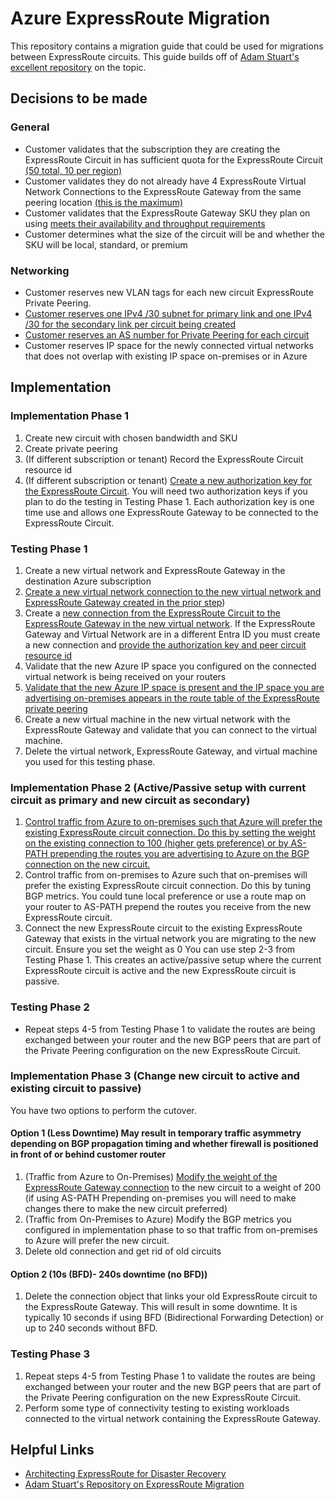 # Azure ExpressRoute Migration
This repository contains a migration guide that could be used for migrations between ExpressRoute circuits. This guide builds off of [Adam Stuart's excellent repository](https://github.com/adstuart/azure-expressroute-migration) on the topic.

## Decisions to be made
### General
* Customer validates that the subscription they are creating the ExpressRoute Circuit in has sufficient quota for the ExpressRoute Circuit [(50 total, 10 per region)](https://learn.microsoft.com/en-us/azure/azure-resource-manager/management/azure-subscription-service-limits#expressroute-limits)
* Customer validates they do not already have 4 ExpressRoute Virtual Network Connections to the ExpressRoute Gateway from the same peering location [(this is the maximum)](https://learn.microsoft.com/en-us/azure/expressroute/expressroute-about-virtual-network-gateways#gatewayfeaturesupport)
* Customer validates that the ExpressRoute Gateway SKU they plan on using [meets their availability and throughput requirements](https://learn.microsoft.com/en-us/azure/expressroute/expressroute-about-virtual-network-gateways#gatewayfeaturesupport)
* Customer determines what the size of the circuit will be and whether the SKU will be local, standard, or premium
### Networking
* Customer reserves new VLAN tags for each new circuit ExpressRoute Private Peering.
* [Customer reserves one IPv4 /30 subnet for primary link and one IPv4 /30 for the secondary link per circuit being created](https://learn.microsoft.com/en-us/azure/expressroute/expressroute-howto-routing-portal-resource-manager#to-create-azure-private-peering)
* [Customer reserves an AS number for Private Peering for each circuit](https://learn.microsoft.com/en-us/azure/expressroute/expressroute-howto-routing-portal-resource-manager#to-create-azure-private-peering)
* Customer reserves IP space for the newly connected virtual networks that does not overlap with existing IP space on-premises or in Azure

## Implementation
### Implementation Phase 1
1. Create new circuit with chosen bandwidth and SKU
2. Create private peering
3. (If different subscription or tenant) Record the ExpressRoute Circuit resource id
4. (If different subscription or tenant) [Create a new authorization key for the ExpressRoute Circuit](https://learn.microsoft.com/en-us/azure/expressroute/expressroute-howto-linkvnet-portal-resource-manager?pivots=expressroute-current#circuit-owner-operations). You will need two authorization keys if you plan to do the testing in Testing Phase 1. Each authorization key is one time use and allows one ExpressRoute Gateway to be connected to the ExpressRoute Circuit.

### Testing Phase 1
1. Create a new virtual network and ExpressRoute Gateway in the destination Azure subscription
2. [Create a new virtual network connection to the new virtual network and ExpressRoute Gateway created in the prior step](https://learn.microsoft.com/en-us/azure/expressroute/expressroute-howto-linkvnet-portal-resource-manager?pivots=expressroute-current#to-create-a-connection))
3. Create a [new connection from the ExpressRoute Circuit to the ExpressRoute Gateway in the new virtual network](https://learn.microsoft.com/en-us/azure/expressroute/expressroute-howto-linkvnet-cli#connect-a-virtual-network-in-the-same-subscription-to-a-circuit). If the ExpressRoute Gateway and Virtual Network are in a different Entra ID you must create a new connection and [provide the authorization key and peer circuit resource id]([https://learn.microsoft.com/en-us/azure/expressroute/expressroute-howto-linkvnet-portal-resource-manager?pivots=expressroute-current#circuit-user-operations)
4. Validate that the new Azure IP space you configured on the connected virtual network is being received on your routers
5. [Validate that the new Azure IP space is present and the IP space you are advertising on-premises appears in the route table of the ExpressRoute private peering](https://blog.cloudtrooper.net/2021/07/12/cli-based-analysis-of-an-expressroute-private-peering/)
6. Create a new virtual machine in the new virtual network with the ExpressRoute Gateway and validate that you can connect to the virtual machine.
7. Delete the virtual network, ExpressRoute Gateway, and virtual machine you used for this testing phase.

### Implementation Phase 2 (Active/Passive setup with current circuit as primary and new circuit as secondary)
1. [Control traffic from Azure to on-premises such that Azure will prefer the existing ExpressRoute circuit connection. Do this by setting the weight on the existing connection to 100 (higher gets preference) or by AS-PATH prepending the routes you are advertising to Azure on the BGP connection on the new circuit.](https://learn.microsoft.com/en-us/azure/expressroute/expressroute-optimize-routing)
2. Control traffic from on-premises to Azure such that on-premises will prefer the existing ExpressRoute circuit connection. Do this by tuning BGP metrics. You could tune local preference or use a route map on your router to AS-PATH prepend the routes you receive from the new ExpressRoute circuit.
3. Connect the new ExpressRoute circuit to the existing ExpressRoute Gateway that exists in the virtual network you are migrating to the new circuit. Ensure you set the weight as 0 You can use step 2-3 from Testing Phase 1. This creates an active/passive setup where the current ExpressRoute circuit is active and the new ExpressRoute circuit is passive.

### Testing Phase 2
* Repeat steps 4-5 from Testing Phase 1 to validate the routes are being exchanged between your router and the new BGP peers that are part of the Private Peering configuration on the new ExpressRoute Circuit.

### Implementation Phase 3 (Change new circuit to active and existing circuit to passive)
You have two options to perform the cutover.
#### Option 1 (Less Downtime) May result in temporary traffic asymmetry depending on BGP propagation timing and whether firewall is positioned in front of or behind customer router
  1. (Traffic from Azure to On-Premises) [Modify the weight of the ExpressRoute Gateway connection](https://learn.microsoft.com/en-us/azure/expressroute/designing-for-disaster-recovery-with-expressroute-privatepeering#connection-weight) to the new circuit to a weight of 200 (if using AS-PATH Prepending on-premises you will need to make changes there to make the new circuit preferred)
  2. (Traffic from On-Premises to Azure) Modify the BGP metrics you configured in implementation phase to so that traffic from on-premises to Azure will prefer the new circuit.
  3. Delete old connection and get rid of old circuits
#### Option 2 (10s (BFD)- 240s downtime (no BFD))
  1. Delete the connection object that links your old ExpressRoute circuit to the ExpressRoute Gateway. This will result in some downtime. It is typically 10 seconds if using BFD (Bidirectional Forwarding Detection) or up to 240 seconds without BFD.

### Testing Phase 3
1. Repeat steps 4-5 from Testing Phase 1 to validate the routes are being exchanged between your router and the new BGP peers that are part of the Private Peering configuration on the new ExpressRoute Circuit.
2. Perform some type of connectivity testing to existing workloads connected to the virtual network containing the ExpressRoute Gateway.

## Helpful Links
* [Architecting ExpressRoute for Disaster Recovery](https://learn.microsoft.com/en-us/azure/expressroute/designing-for-disaster-recovery-with-expressroute-privatepeering)
* [Adam Stuart's Repository on ExpressRoute Migration](https://github.com/adstuart/azure-expressroute-migration)

